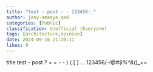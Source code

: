 ```yaml
---
title: "test - post - - 123456-_"
author: jeny-amatya-qed
categories: [Public]
classification: Unofficial (Everyone)
tags: [architecture,opinion]
date: 2024-09-16 21:30:11 
likes: 0
---
```


title 
test - post ? + = - - ) ( [ ] ... 123456/*-!@#$%^&*()_+~